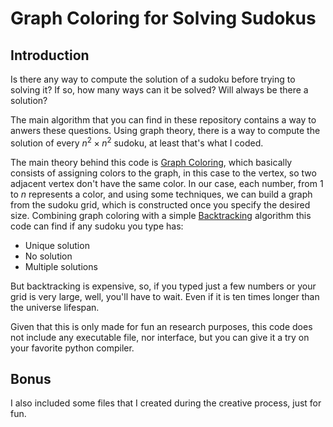 # Graph Coloring for Solving Sudokus
## Introduction

Is there any way to compute the solution of a sudoku before trying to solving it? If so, how many ways can it be solved? Will always be there a solution?


The main algorithm that you can find in these repository contains a way to anwers these questions. Using graph theory, there is a way to compute the solution of every $n^2 \times n^2$ sudoku, at least that's what I coded.

The main theory behind this code is [Graph Coloring](https://en.wikipedia.org/wiki/Graph_coloring), which basically consists of assigning colors to the graph, in this case to the vertex, so two adjacent vertex don't have the same color.
In our case, each number, from $1$ to $n$ represents a color, and using some techniques, we can build a graph from the sudoku grid, which is constructed once you specify the desired size.
Combining graph coloring with a simple [Backtracking](https://en.wikipedia.org/wiki/Backtracking) algorithm this code can find if any sudoku you type has:
- Unique solution
- No solution
- Multiple solutions

But backtracking is expensive, so, if you typed just a few numbers or your grid is very large, well, you'll have to wait. Even if it is ten times longer than the universe lifespan.

Given that this is only made for fun an research purposes, this code does not include any executable file, nor interface, but you can give it a try on your favorite python compiler.


## Bonus

I also included some files that I created during the creative process, just for fun.

